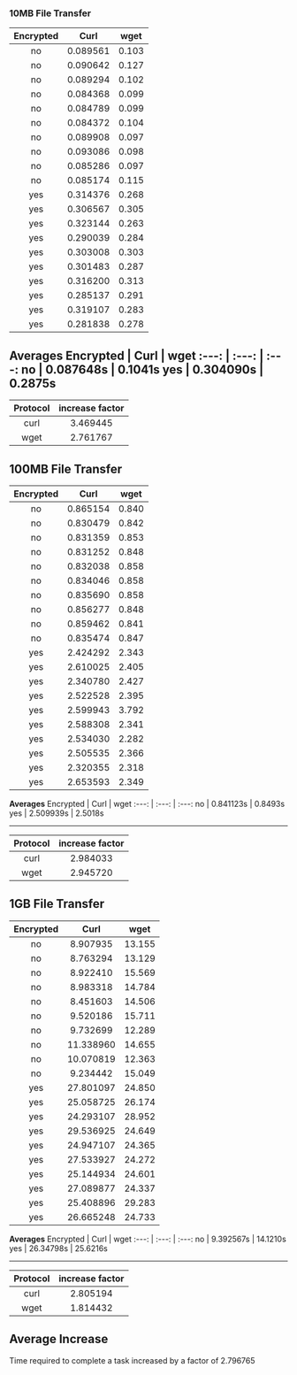 ### 10MB File Transfer
Encrypted | Curl | wget
:---: | :---: | :---:
no | 0.089561 | 0.103
no | 0.090642 | 0.127
no | 0.089294 | 0.102
no | 0.084368 | 0.099
no | 0.084789 | 0.099
no | 0.084372 | 0.104
no | 0.089908 | 0.097
no | 0.093086 | 0.098
no | 0.085286 | 0.097
no | 0.085174 | 0.115
yes | 0.314376 | 0.268
yes | 0.306567 | 0.305
yes | 0.323144 | 0.263
yes | 0.290039 | 0.284
yes | 0.303008 | 0.303
yes | 0.301483 | 0.287
yes | 0.316200 | 0.313
yes | 0.285137 | 0.291
yes | 0.319107 | 0.283
yes | 0.281838 | 0.278

**Averages**
Encrypted | Curl | wget
:---: | :---: | :---:
no | 0.087648s | 0.1041s
yes | 0.304090s | 0.2875s
---
Protocol | increase factor
:---: | :---: | 
curl | 3.469445 
wget | 2.761767


## 100MB File Transfer
Encrypted | Curl | wget
:---: | :---: | :---:
no | 0.865154 | 0.840
no | 0.830479 | 0.842
no | 0.831359 | 0.853
no | 0.831252 | 0.848
no | 0.832038 | 0.858
no | 0.834046 | 0.858
no | 0.835690 | 0.858
no | 0.856277 | 0.848
no | 0.859462 | 0.841
no | 0.835474 | 0.847
yes | 2.424292 | 2.343
yes | 2.610025 | 2.405
yes | 2.340780 | 2.427
yes | 2.522528 | 2.395
yes | 2.599943 | 3.792
yes | 2.588308 | 2.341
yes | 2.534030 | 2.282
yes | 2.505535 | 2.366
yes | 2.320355 | 2.318
yes | 2.653593 | 2.349


**Averages**
Encrypted | Curl | wget
:---: | :---: | :---:
no | 0.841123s | 0.8493s
yes | 2.509939s | 2.5018s

---
Protocol | increase factor
:---: | :---: | 
curl | 2.984033
wget | 2.945720


## 1GB File Transfer
Encrypted | Curl | wget
:---: | :---: | :---:
no | 8.907935 | 13.155
no | 8.763294 | 13.129
no | 8.922410 | 15.569
no | 8.983318 | 14.784
no | 8.451603 | 14.506
no | 9.520186 | 15.711
no | 9.732699 | 12.289
no | 11.338960 | 14.655
no | 10.070819 | 12.363
no | 9.234442 | 15.049
yes | 27.801097 | 24.850
yes | 25.058725 | 26.174
yes | 24.293107 | 28.952
yes | 29.536925 | 24.649
yes | 24.947107 | 24.365
yes | 27.533927 | 24.272
yes | 25.144934 | 24.601
yes | 27.089877 | 24.337
yes | 25.408896 | 29.283
yes | 26.665248 | 24.733


**Averages**
Encrypted | Curl | wget
:---: | :---: | :---:
no | 9.392567s | 14.1210s
yes | 26.34798s | 25.6216s

---
Protocol | increase factor
:---: | :---: | 
curl | 2.805194
wget | 1.814432

## Average Increase
Time required to complete a task increased by a factor of 2.796765
